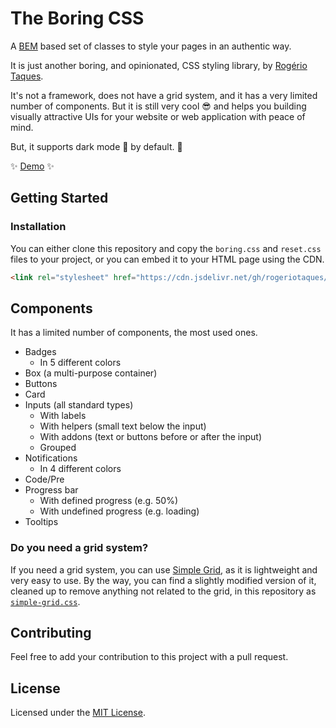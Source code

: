 # The Boring CSS

A [BEM](https://getbem.com/) based set of classes to style your pages in an authentic way.

It is just another boring, and opinionated, CSS styling library, by [Rogério Taques](https://x.com/rogeriotaques).

It's not a framework, does not have a grid system, and it has a very limited number of components. But it is still very cool 😎 and helps you building visually attractive UIs for your website or web application with peace of mind.

But, it supports dark mode 🌙 by default. 🤩

✨ [Demo](https://rogeriotaques.github.io/boring-css/) ✨

## Getting Started

### Installation

You can either clone this repository and copy the `boring.css` and `reset.css` files to your project, or you can embed it to your HTML page using the CDN.

```html
<link rel="stylesheet" href="https://cdn.jsdelivr.net/gh/rogeriotaques/boring-css/boring.css" />
```

## Components

It has a limited number of components, the most used ones.

- Badges
  - In 5 different colors
- Box (a multi-purpose container)
- Buttons
- Card
- Inputs (all standard types)
  - With labels
  - With helpers (small text below the input)
  - With addons (text or buttons before or after the input)
  - Grouped
- Notifications
  - In 4 different colors
- Code/Pre
- Progress bar
  - With defined progress (e.g. 50%)
  - With undefined progress (e.g. loading)
- Tooltips

### Do you need a grid system?

If you need a grid system, you can use [Simple Grid](https://simplegrid.io/), as it is lightweight and very easy to use. By the way, you can find a slightly modified version of it, cleaned up to remove anything not related to the grid, in this repository as [`simple-grid.css`](./simple-grid.css).

## Contributing

Feel free to add your contribution to this project with a pull request.

## License

Licensed under the [MIT License](./LICENSE).
